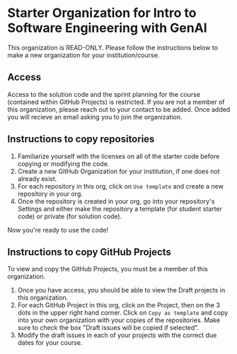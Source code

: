 # Starter Organization for Intro to Software Engineering with GenAI

This organization is READ-ONLY. Please follow the instructions below to make a new organization for your institution/course.

## Access

Access to the solution code and the sprint planning for the course (contained within GitHub Projects) is restricted. If you are not a member of this organization, please reach out to your contact to be added. Once added you will recieve an email asking you to join the organization.

## Instructions to copy repositories

1. Familiarize yourself with the licenses on all of the starter code before copying or modifying the code.
2. Create a new GitHub Organization for your institution, if one does not already exist.
3. For each repository in this org, click on `Use template` and create a new repository in your org.
4. Once the repository is created in your org, go into your repository's Settings and either make the repository a template (for student starter code) or private (for solution code).

Now you're ready to use the code!

## Instructions to copy GitHub Projects

To view and copy the GitHub Projects, you must be a member of this organization.

1. Once you have access, you should be able to view the Draft projects in this organization.
2. For each GitHub Project in this org, click on the Project, then on the 3 dots in the upper right hand corner. Click on `Copy as template` and copy into your own organization with your copies of the repositories. Make sure to check the box "Draft issues will be copied if selected".
3. Modify the draft issues in each of your projects with the correct due dates for your course.
